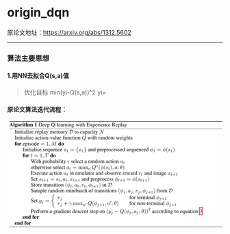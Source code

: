 origin_dqn
===
原论文地址：https://arxiv.org/abs/1312.5602
___
### 算法主要思想
#### 1.用NN去拟合Q(s,a)值
> 优化目标 min(yi-Q(s,a))^2   yi=
#### 原论文算法迭代流程：
![image](https://github.com/applezjm/reinforcement_learning/blob/master/origin_dqn/image.png)
